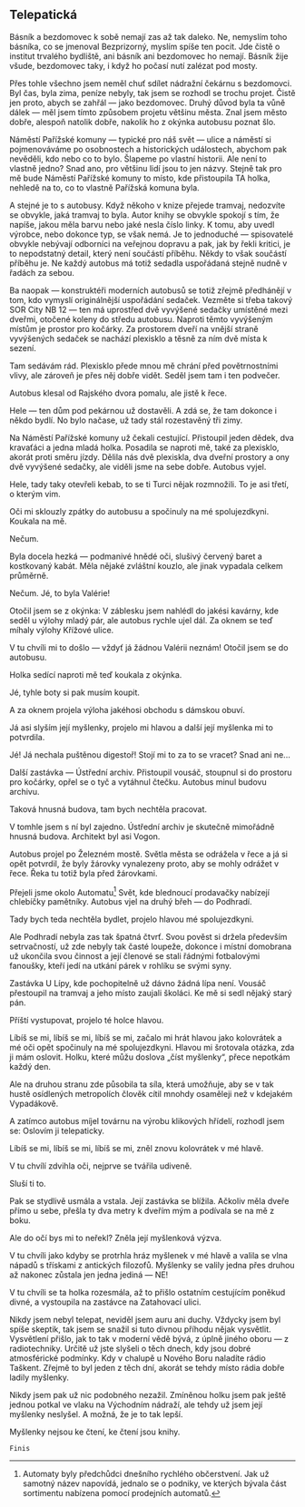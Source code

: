 ## Telepatická

Básník a bezdomovec k sobě nemají zas až tak daleko. Ne, nemyslím toho básníka, co se jmenoval Bezprizorný, myslím spíše ten pocit. Jde čistě o institut trvalého bydliště, ani básník ani bezdomovec ho nemají. Básník žije všude, bezdomovec taky, i když ho počasí nutí zalézat pod mosty.

Přes tohle všechno jsem neměl chuť sdílet nádražní čekárnu s bezdomovci. Byl čas, byla zima, peníze nebyly, tak jsem se rozhodl se trochu projet. Čistě jen proto, abych se zahřál — jako bezdomovec. Druhý důvod byla ta vůně dálek — měl jsem tímto způsobem projetu většinu města. Znal jsem město dobře, alespoň natolik dobře, nakolik ho z okýnka autobusu poznat šlo.

Náměstí Pařížské komuny — typické pro náš svět — ulice a náměstí si pojmenováváme po osobnostech a historických událostech, abychom pak nevěděli, kdo nebo co to bylo. Šlapeme po vlastní historii. Ale není to vlastně jedno? Snad ano, pro většinu lidí jsou to jen názvy. Stejně tak pro mě bude Náměstí Pařížské komuny to místo, kde přistoupila TA holka, nehledě na to, co to vlastně Pařížská komuna byla.

A stejné je to s autobusy. Když někoho v knize přejede tramvaj, nedozvíte se obvykle, jaká tramvaj to byla. Autor knihy se obvykle spokojí s tím, že napíše, jakou měla barvu nebo jaké nesla číslo linky. K tomu, aby uvedl výrobce, nebo dokonce typ, se však nemá. Je to jednoduché — spisovatelé obvykle nebývají odborníci na veřejnou dopravu a pak, jak by řekli kritici, je to nepodstatný detail, který není součástí příběhu. Někdy to však součástí příběhu je. Ne každý autobus má totiž sedadla uspořádaná stejně nudně v řadách za sebou.

Ba naopak — konstruktéři moderních autobusů se totiž zřejmě předhánějí v tom, kdo vymyslí originálnější uspořádání sedaček. Vezměte si třeba takový SOR City NB 12 — ten má uprostřed dvě vyvýšené sedačky umístěné mezi dveřmi, otočené koleny do středu autobusu. Naproti těmto vyvýšeným místům je prostor pro kočárky. Za prostorem dveří na vnější straně vyvýšených sedaček se nachází plexisklo a těsně za ním dvě místa k sezení.

Tam sedávám rád. Plexisklo přede mnou mě chrání před povětrnostními vlivy, ale zároveň je přes něj dobře vidět. Seděl jsem tam i ten podvečer.

Autobus klesal od Rajského dvora pomalu, ale jistě k řece.

Hele — ten dům pod pekárnou už dostavěli. A zdá se, že tam dokonce i někdo bydlí. No bylo načase, už tady stál rozestavěný tři zimy.

Na Náměstí Pařížské komuny už čekali cestující. Přistoupil jeden dědek, dva kravaťáci a jedna mladá holka. Posadila se naproti mě, také za plexisklo, akorát proti směru jízdy. Dělila nás dvě plexiskla, dva dveřní prostory a ony dvě vyvýšené sedačky, ale viděli jsme na sebe dobře. Autobus vyjel.

Hele, tady taky otevřeli kebab, to se ti Turci nějak rozmnožili. To je asi třetí, o kterým vim.

Oči mi sklouzly zpátky do autobusu a spočinuly na mé spolujezdkyni. Koukala na mě.

Nečum.

Byla docela hezká — podmanivé hnědé oči, slušivý červený baret a kostkovaný kabát. Měla nějaké zvláštní kouzlo, ale jinak vypadala celkem průměrně.

Nečum. Jé, to byla Valérie!

Otočil jsem se z okýnka: V záblesku jsem nahlédl do jakési kavárny, kde seděl u výlohy mladý pár, ale autobus rychle ujel dál. Za oknem se teď míhaly výlohy Křížové ulice.

V tu chvíli mi to došlo — vždyť já žádnou Valérii neznám! Otočil jsem se do autobusu.

Holka sedící naproti mě teď koukala z okýnka.

Jé, tyhle boty si pak musím koupit.

A za oknem projela výloha jakéhosi obchodu s dámskou obuví.

Já asi slyším její myšlenky, projelo mi hlavou a další její myšlenka mi to potvrdila.

Jé! Já nechala puštěnou digestoř! Stojí mi to za to se vracet? Snad ani ne...

Další zastávka — Ústřední archiv. Přistoupil vousáč, stoupnul si do prostoru pro kočárky, opřel se o tyč a vytáhnul čtečku. Autobus minul budovu archivu.

Taková hnusná budova, tam bych nechtěla pracovat.

V tomhle jsem s ní byl zajedno. Ústřední archiv je skutečně mimořádně hnusná budova. Architekt byl asi Vogon.

Autobus projel po Železném mostě. Světla města se odrážela v řece a já si opět potvrdil, že byly žárovky vynalezeny proto, aby se mohly odrážet v řece. Řeka tu totiž byla před žárovkami.

Přejeli jsme okolo Automatu[^tel] Svět, kde blednoucí prodavačky nabízejí chlebíčky pamětníky. Autobus vjel na druhý břeh — do Podhradí.

Tady bych teda nechtěla bydlet, projelo hlavou mé spolujezdkyni.

Ale Podhradí nebyla zas tak špatná čtvrť. Svou pověst si držela především setrvačností, už zde nebyly tak časté loupeže, dokonce i místní domobrana už ukončila svou činnost a její členové se stali řádnými fotbalovými fanoušky, kteří jedí na utkání párek v rohlíku se svými syny.

Zastávka U Lípy, kde pochopitelně už dávno žádná lípa není. Vousáč přestoupil na tramvaj a jeho místo zaujali školáci. Ke mě si sedl nějaký starý pán.

Příští vystupovat, projelo té holce hlavou.

Líbíš se mi, líbíš se mi, líbíš se mi, začalo mi hrát hlavou jako kolovrátek a mé oči opět spočinuly na mé spolujezdkyni. Hlavou mi šrotovala otázka, zda ji mám oslovit. Holku, které můžu doslova „číst myšlenky“, přece nepotkám každý den.

Ale na druhou stranu zde působila ta síla, která umožňuje, aby se v tak hustě osídlených metropolích člověk cítil mnohdy osaměleji než v kdejakém Vypadákově.

A zatímco autobus míjel továrnu na výrobu klikových hřídelí, rozhodl jsem se: Oslovím ji telepaticky.

Líbíš se mi, líbíš se mi, líbíš se mi, zněl znovu kolovrátek v mé hlavě.

V tu chvílí zdvihla oči, nejprve se tvářila udiveně.

Sluší ti to.

Pak se stydlivě usmála a vstala. Její zastávka se blížila. Ačkoliv měla dveře přímo u sebe, přešla ty dva metry k dveřím mým a podívala se na mě z boku.

Ale do očí bys mi to neřekl? Zněla její myšlenková výzva.

V tu chvíli jako kdyby se protrhla hráz myšlenek v mé hlavě a valila se vlna nápadů s třískami z antických filozofů. Myšlenky se valily jedna přes druhou až nakonec zůstala jen jedna jediná — NE!

V tu chvíli se ta holka rozesmála, až to přišlo ostatním cestujícím poněkud divné, a vystoupila na zastávce na Zatahovací ulici.

Nikdy jsem nebyl telepat, neviděl jsem auru ani duchy. Vždycky jsem byl spíše skeptik, tak jsem se snažil si tuto divnou příhodu nějak vysvětlit. Vysvětlení přišlo, jak to tak v moderní vědě bývá, z úplně jiného oboru — z radiotechniky. Určitě už jste slyšeli o těch dnech, kdy jsou dobré atmosférické podmínky. Kdy v chalupě u Nového Boru naladíte rádio Taškent. Zřejmě to byl jeden z těch dní, akorát se tehdy místo rádia dobře ladily myšlenky.

Nikdy jsem pak už nic podobného nezažil. Zmíněnou holku jsem pak ještě jednou potkal ve vlaku na Východním nádraží, ale tehdy už jsem její myšlenky neslyšel. A možná, že je to tak lepší.

Myšlenky nejsou ke čtení, ke čtení jsou knihy.

`Finis`

[^tel]: Automaty byly předchůdci dnešního rychlého občerstvení. Jak už samotný název napovídá, jednalo se o podniky, ve kterých bývala část sortimentu nabízena pomocí prodejních automatů.
